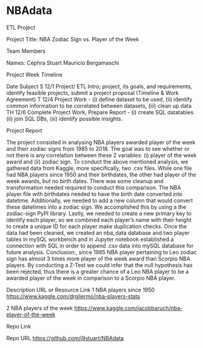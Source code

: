 # NBAdata

ETL Project


Project Title: 
NBA Zodiac Sign vs. Player of the Week

Team Members

Names:
Cephra Stuart
Mauricio Bergamaschi


Project Week Timeline

Date
Subject
S 12/1
Project/ ETL Intro; project, its goals, and requirements, identify feasible projects, submit a project proposal (Timeline & Work Agreement)
T 12/4
Project Work - (i) define dataset to be used, (ii) identify common information to be correlated between datasets, (iii) clean up data
TH 12/6
Complete Project Work, Prepare Report - (i) create SQL datatables (ii) join SQL DBs, (iii) identify possible insights.

 Project Report

The project consisted in analysing NBA players awarded player of the week and their zodiac signs from 1985 to 2018. The goal was to see whether or not there is  any correlation between these 2 variables: (i) player of the week award and (ii) zodiac sign.
To conduct the above mentioned analysis, we gathered data from Kaggle, more specifically, two .csv files.
While one file had NBA players since 1950 and their birthdates, the other had player of the week awards, but no birth dates.
 There was some cleanup and transformation needed required to conduct this comparison. The NBA player file with birthdates needed to have the birth date  converted into datetime. Additionally, we needed to add a new column that would convert these datetimes into a zodiac sign. We accomplished this by using a the zodiac-sign PyPI library. Lastly, we needed to create a new primary key to identify each player, so we combined each player’s name with their height to create a unique ID for each player make duplication checks.
Once the data had been cleaned, we created an nba_data database and two player tables in mySQL workbench and in Jupyter notebook established a connection with SQL in order to append .csv data into mySQL database for future analysis.
Conclusion:, since 1985 NBA player pertaining to Leo zodiac sign has almost 3 times more player of the week award than Scorpio NBA players.
By conducting a Z-Test we could infer that the null hypothesis has been rejected, thus there is a greater chance of a Leo NBA player to be a awarded player of the week in comparison to a Scorpio NBA player.



Description
URL or Resource Link
1
NBA players since 1950
https://www.kaggle.com/drgilermo/nba-players-stats


2
NBA players of the week
https://www.kaggle.com/jacobbaruch/nba-player-of-the-week


Repo Link

Repo URL
https://github.com/j9stuart/NBAdata